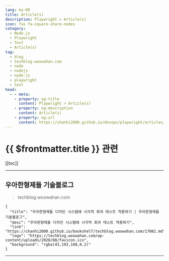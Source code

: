 ```yaml
---
lang: ko-KR
title: Article(s)
description: Playwright > Article(s)
icon: fas fa-square-share-nodes
category:
  - Node.js
  - Playwright
  - Test
  - Article(s)
tag:
  - blog
  - techblog.woowahan.com
  - node
  - nodejs
  - node-js
  - playwright
  - test
head:
  - - meta:
    - property: og:title
      content: Playwright > Article(s)
    - property: og:description
      content: Article(s)
    - property: og:url
      content: https://chanhi2000.github.io/devops/playwright/articles/
---
```


# {{ $frontmatter.title }} 관련

<SiteInfo
  name="우아한형제들 기술블로그"
  desc="우아한형제들의 기술, 서비스, 비전, 가치를 들려 드립니다."
  url="https://techblog.woowahan.com/"
  logo="https://techblog.woowahan.com/wp-content/uploads/2020/08/favicon.ico"
  preview="https://techblog.woowahan.com/wp-content/uploads/2021/06/screenshot.jpg"/>

[[toc]]

---

## 우아한형제들 기술블로그

> techblog.woowahan.com

```component VPCard
{
  "title": "우아한형제들 디자인 시스템에 시각적 회귀 테스트 적용하기 | 우아한형제들 기술블로그",
  "desc": "우아한형제들 디자인 시스템에 시각적 회귀 테스트 적용하기",
  "link": "https://chanhi2000.github.io/bookshelf/techblog.woowahan.com/17081.md",
  "logo": "https://techblog.woowahan.com/wp-content/uploads/2020/08/favicon.ico",
  "background": "rgba(43,193,188,0.2)"
}
```

---

<TagLinks />
